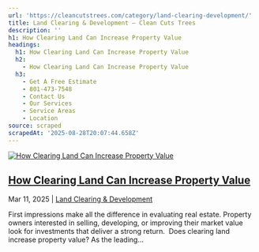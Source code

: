 ```yaml
---
url: 'https://cleancutstrees.com/category/land-clearing-development/'
title: Land Clearing & Development – Clean Cuts Trees
description: ''
h1: How Clearing Land Can Increase Property Value
headings:
  h1: How Clearing Land Can Increase Property Value
  h2:
    - How Clearing Land Can Increase Property Value
  h3:
    - Get A Free Estimate
    - 801-473-7548
    - Contact Us
    - Our Services
    - Service Areas
    - Location
source: scraped
scrapedAt: '2025-08-28T20:07:44.658Z'
---
```

[![How Clearing Land Can Increase Property Value](./assets/4de3cc88bee3dc4ffe78447f7ec7126304440e8a.jpg)](https://cleancutstrees.com/2025/03/11/does-clearing-land-increase-property-value/)

## [How Clearing Land Can Increase Property Value](https://cleancutstrees.com/2025/03/11/does-clearing-land-increase-property-value/)

Mar 11, 2025 | [Land Clearing & Development](https://cleancutstrees.com/category/land-clearing-development/)

First impressions make all the difference in evaluating real estate. Property owners interested in selling, developing, or improving their market value look for investments that deliver a strong return.  Does clearing land increase property value? As the leading...
